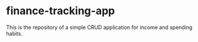 # finance-tracking-app
This is the repository of a simple CRUD application for income and spending habits.
